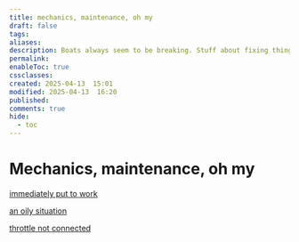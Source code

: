 ```yaml
---
title: mechanics, maintenance, oh my
draft: false
tags: 
aliases: 
description: Boats always seem to be breaking. Stuff about fixing things.
permalink: 
enableToc: true
cssclasses: 
created: 2025-04-13  15:01
modified: 2025-04-13  16:20
published: 
comments: true
hide:
  - toc
---
```

# Mechanics, maintenance, oh my

[immediately put to work](immediately_put_to_work.md)

[an oily situation](an_oily_situation.md)

[throttle not connected](shifter_not_connected.md)
